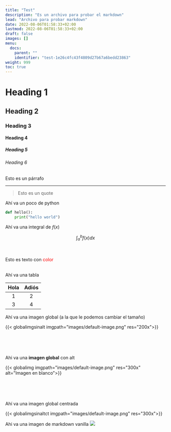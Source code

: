 ```yaml
---
title: "Test"
description: "Es un archivo para probar el markdown"
lead: "Archivo para probar markdown"
date: 2022-08-06T01:58:33+02:00
lastmod: 2022-08-06T01:58:33+02:00
draft: false
images: []
menu:
  docs:
    parent: ""
    identifier: "test-1e26c4fc43f4809d27b67a6bedd23863"
weight: 999
toc: true
---
```

# Heading 1
## Heading 2
### Heading 3
#### Heading 4
##### Heading 5
###### Heading 6

Esto es un párrafo

---

> Esto es un quote

Ahí va un poco de python

```python
def hello():
	print("hello world")
```

Ahí va una integral de $f(x)$

$$\int_a^b f(x)dx$$

<br>
<br>
Esto es texto con <span style="color:red">color</span>
<br>
<br>

Ahí va una tabla

|Hola|Adiós|
|:-:|:-:|
|1|2|
|3|4|

Ahí va una imagen global (a la que le podemos cambiar el tamaño)

{{< globalimgsinalt imgpath="images/default-image.png" res="200x">}}


<br>
<br>
<br>

Ahi va una **imagen global** con alt

{{< globalimg imgpath="images/default-image.png" res="300x" alt="Imagen en blanco">}}


<br>
<br>
<br>

Ahí va una imagen global centrada

{{< globalimgsinaltct imgpath="images/default-image.png" res="300x">}}

Ahi va una imagen de markdown vanilla
<span style="width:400">![](images/default-image.png)<span>


